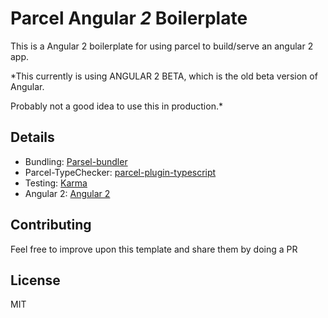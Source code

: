 # Parcel Angular *2* Boilerplate
This is a Angular 2 boilerplate for using parcel to build/serve an angular 2 app.

*This currently is using ANGULAR 2 BETA, which is the old beta version of Angular.

Probably not a good idea to use this in production.*

## Details
* Bundling: [Parsel-bundler](https://github.com/parcel-bundler/parcel)
* Parcel-TypeChecker: [parcel-plugin-typescript](https://github.com/fathyb/parcel-plugin-typescript)
* Testing: [Karma](https://github.com/karma-runner/karma)
* Angular 2: [Angular 2](https://github.com/angular/angular)

## Contributing
Feel free to improve upon this template and share them by doing a PR

## License
MIT
